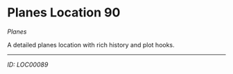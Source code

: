 # Planes Location 90

*Planes*

A detailed planes location with rich history and plot hooks.

---
*ID: LOC00089*